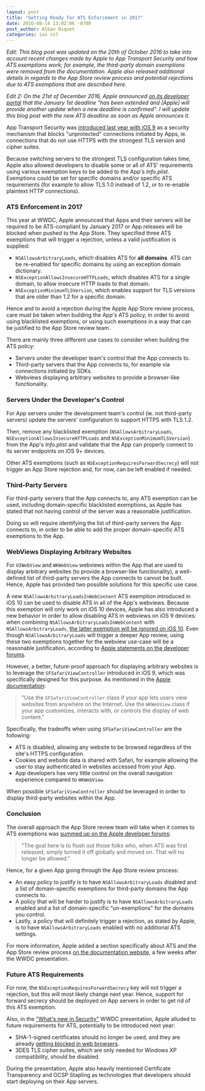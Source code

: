 ```yaml
---
layout: post
title: "Getting Ready for ATS Enforcement in 2017"
date: 2016-08-14 13:02:06 -0700
post_author: Alban Diquet
categories: ios ssl
---
```


_Edit: This blog post was updated on the 20th of October 2016 to take into account recent changes made by Apple to App Transport Security and how ATS exemptions work; for example, the third-party domain exemptions were removed from the documentation. Apple also released additional details in regards to the App Store review process and potential rejections due to ATS exemptions that are described here._

_Edit 2: On the 21st of December 2016, Apple announced [on its developer portal](https://developer.apple.com/news/?id=12212016b) that the January 1st deadline "has been extended and [Apple] will provide another update when a new deadline is confirmed". I will update this blog post with the new ATS deadline as soon as Apple announces it._

App Transport Security was [introduced last year with iOS 9][ios9-post] as a security mechanism that blocks "unprotected" connections initiated by Apps, ie. connections that do not use HTTPS with the strongest TLS version and cipher suites.

Because switching servers to the strongest TLS configuration takes time, Apple also allowed developers to disable some or all of ATS' requirements using various exemption keys to be added to the App's _Info.plist_. Exemptions could be set for specific domains and/or specific ATS requirements (for example to allow TLS 1.0 instead of 1.2, or to re-enable plaintext HTTP connections).

### ATS Enforcement in 2017

This year at WWDC, Apple announced that Apps and their servers will be required to be ATS-compliant by January 2017 or App releases will be blocked when pushed to the App Store. They specified three ATS exemptions that will trigger a rejection, unless a valid justification is supplied:

* `NSAllowsArbitraryLoads`, which disables ATS for **all domains**. ATS can be re-enabled for specific domains by using an exception domain dictionary.
* `NSExceptionAllowsInsecureHTTPLoads`,  which disables ATS for a single domain, to allow insecure HTTP loads to that domain.
* `NSExceptionMinimumTLSVersion`, which enables support for TLS versions that are older than 1.2 for a specific domain.

Hence and to avoid a rejection during the Apple App Store review process, care must be taken when building the App's ATS policy, in order to avoid using blacklisted exemptions, or using such exemptions in a way that can be justified to the App Store review team.

There are mainly three different use cases to consider when building the ATS policy:

* Servers under the developer team's control that the App connects to.
* Third-party servers that the App connects to, for example via connections initiated by SDKs.
* Webviews displaying arbitrary websites to provide a browser-like functionality.

### Servers Under the Developer's Control

For App servers under the development team's control (ie. not third-party servers) update the servers' configuration to support HTTPS with TLS 1.2. 

Then, remove any blacklisted exemption (`NSAllowsArbitraryLoads`, `NSExceptionAllowsInsecureHTTPLoads` and `NSExceptionMinimumTLSVersion`) from the App's _Info.plist_ and validate that the App can properly connect to its server endpoints on iOS 9+ devices.

Other ATS exemptions (such as `NSExceptionRequiresForwardSecrecy`) will not trigger an App Store rejection and, for now, can be left enabled if needed.

### Third-Party Servers

For third-party servers that the App connects to, any ATS exemption can be used, including domain-specific blacklisted exemptions, as Apple has stated that not having control of the server was a reasonable justification.

Doing so will require identifying the list of third-party servers the App connects to, in order to be able to add the proper domain-specific ATS exemptions to the App.

### WebViews Displaying Arbitrary Websites

For `UIWebView` and `WKWebView` webviews within the App that are used to display arbitrary websites (to provide a browser-like functionality), a well-defined list of third-party servers the App connects to cannot be built. Hence, Apple has provided two possible solutions for this specific use case.

A new `NSAllowsArbitraryLoadsInWebContent` ATS exemption introduced in iOS 10 can be used to disable ATS in all of the App's webviews. Because this exemption will only work on iOS 10 devices, Apple has also introduced a new behavior in order to allow disabling ATS in webviews on iOS 9 devices: when combining `NSAllowsArbitraryLoadsInWebContent` with `NSAllowsArbitraryLoads`, [the latter exemption will be ignored on iOS 10](https://developer.apple.com/library/content/documentation/General/Reference/InfoPlistKeyReference/Articles/CocoaKeys.html#//apple_ref/doc/uid/TP40009251-SW59). Even though `NSAllowsArbitraryLoads` will trigger a deeper App review, using these two exemptions together for the webview use-case will be a reasonable justification, according to [Apple statements on the developer forums](https://forums.developer.apple.com/thread/48979).

However, a better, future-proof approach for displaying arbitrary websites is to leverage the `SFSafariViewController` introduced in iOS 9, which was specifically designed for this purpose. As mentioned in the [Apple documentation](https://developer.apple.com/library/ios/documentation/SafariServices/Reference/SFSafariViewController_Ref/index.html): 

> "Use the `SFSafariViewController` class if your app lets users view websites from anywhere on the Internet. Use the `WKWebView` class if your app customizes, interacts with, or controls the display of web content."

Specifically, the tradeoffs when using `SFSafariViewController` are the following:

* ATS is disabled, allowing any website to be browsed regardless of the site's HTTPS configuration.
* Cookies and website data is shared with Safari, for example allowing the user to stay authenticated in websites accessed from your App.
* App developers has very little control on the overall navigation experience compared to `WKWebView`.

When possible `SFSafariViewController` should be leveraged in order to display third-party websites within the App.

### Conclusion

The overall approach the App Store review team will take when it comes to ATS exemptions was [summed up on the Apple developer forums](https://forums.developer.apple.com/thread/48979):

> "The goal here is to flush out those folks who, when ATS was first released, simply turned it off globally and moved on. That will no longer be allowed."

Hence, for a given App going through the App Store review process:

* An easy policy to justify is to have `NSAllowsArbitraryLoads` disabled and a list of domain-specific exemptions for third-party domains the App connects to.
* A policy that will be harder to justify is to have `NSAllowsArbitraryLoads` enabled and a list of domain-specific “un-exemptions" for the domains you control.
* Lastly, a policy that will definitely trigger a rejection, as stated by Apple, is to have `NSAllowsArbitraryLoads` enabled with no additional ATS settings.

For more information, Apple added a section specifically about ATS and the App Store review process [on the documentation website](https://developer.apple.com/library/content/documentation/General/Reference/InfoPlistKeyReference/Articles/CocoaKeys.html#//apple_ref/doc/uid/TP40009251-SW59), a few weeks after the WWDC presentation.


### Future ATS Requirements

For now, the `NSExceptionRequiresForwardSecrecy` key will not trigger a rejection, but this will most likely change next year. Hence, support for forward secrecy should be deployed on App servers in order to get rid of this ATS exemption.

Also, in the ["What's new in Security"][sec-wwdc] WWDC presentation, Apple alluded to future requirements for ATS, potentially to be introduced next year:

* SHA-1-signed certificates should no longer be used, and they are already [getting blocked in web browsers][sha1-browser].
* 3DES TLS cipher suites, which are only needed for Windows XP compatibility, should be disabled.

During the presentation, Apple also heavily mentioned Certificate Transparency and OCSP Stapling as technologies that developers should start deploying on their App servers.

[shared-link]: https://developer.apple.com/library/ios/documentation/Security/Reference/SharedWebCredentialsRef/
[univ-link]: https://developer.apple.com/library/ios/documentation/General/Conceptual/AppSearch/UniversalLinks.html
[ios9-post]: /blog/2015/06/16/ios9-security-privacy/
[sec-wwdc]: https://developer.apple.com/videos/play/wwdc2016/706/
[ats-doc]: https://developer.apple.com/library/ios/documentation/General/Reference/InfoPlistKeyReference/Articles/CocoaKeys.html
[safari-doc]: https://developer.apple.com/library/ios/documentation/SafariServices/Reference/SFSafariViewController_Ref/index.html
[sha1-browser]: https://security.googleblog.com/2015/12/an-update-on-sha-1-certificates-in.html
[mozilla-ssl]: https://wiki.mozilla.org/Security/Server_Side_TLS
